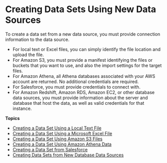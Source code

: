 # Creating Data Sets Using New Data Sources<a name="creating-data-sets-new"></a>

To create a data set from a new data source, you must provide connection information to the data source\.
+ For local text or Excel files, you can simply identify the file location and upload the file\.
+ For Amazon S3, you must provide a manifest identifying the files or buckets that you want to use, and also the import settings for the target files\.
+ For Amazon Athena, all Athena databases associated with your AWS account are returned\. No additional credentials are required\.
+ For Salesforce, you must provide credentials to connect with\.
+ For Amazon Redshift, Amazon RDS, Amazon EC2, or other database data sources, you must provide information about the server and database that host the data, as well as valid credentials for that instance\.

**Topics**
+ [Creating a Data Set Using a Local Text File](create-a-data-set-file.md)
+ [Creating a Data Set Using a Microsoft Excel File](create-a-data-set-excel.md)
+ [Creating a Data Set Using Amazon S3 Files](create-a-data-set-s3.md)
+ [Creating a Data Set Using Amazon Athena Data](create-a-data-set-athena.md)
+ [Creating a Data Set from Salesforce](create-a-data-set-salesforce.md)
+ [Creating Data Sets from New Database Data Sources](creating-database-data-sets.md)